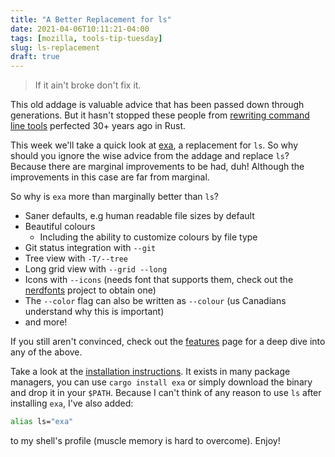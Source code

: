 ```yaml
---
title: "A Better Replacement for ls"
date: 2021-04-06T10:11:21-04:00
tags: [mozilla, tools-tip-tuesday]
slug: ls-replacement
draft: true
---
```


> If it ain't broke don't fix it.

This old addage is valuable advice that has been passed down through
generations. But it hasn't stopped these people from [rewriting command line
tools](https://zaiste.net/posts/shell-commands-rust/) perfected 30+ years ago in Rust.

This week we'll take a quick look at [exa](https://the.exa.website/), a replacement for `ls`. So why
should you ignore the wise advice from the addage and replace `ls`? Because there are marginal
improvements to be had, duh! Although the improvements in this case are far from marginal.

<!--more-->

So why is `exa` more than marginally better than `ls`?

* Saner defaults, e.g human readable file sizes by default
* Beautiful colours
  - Including the ability to customize colours by file type
* Git status integration with `--git`
* Tree view with `-T/--tree`
* Long grid view with `--grid --long`
* Icons with `--icons` (needs font that supports them, check out the
  [nerdfonts](https://www.nerdfonts.com) project to obtain one)
* The `--color` flag can also be written as `--colour` (us Canadians understand why this is
  important)
* and more!

If you still aren't convinced, check out the [features](https://the.exa.website/features) page for
a deep dive into any of the above.

Take a look at the [installation instructions](https://the.exa.website/install). It exists in many
package managers, you can use `cargo install exa` or simply download the binary and drop it in your
`$PATH`. Because I can't think of any reason to use `ls` after installing `exa`, I've also added:

```bash
alias ls="exa"
```

to my shell's profile (muscle memory is hard to overcome). Enjoy!
